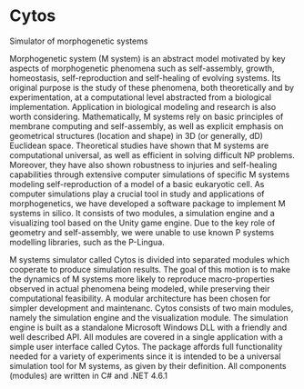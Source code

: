 # Cytos
Simulator of morphogenetic systems


Morphogenetic system (M system) is an abstract model motivated by key aspects of morphogenetic phenomena such as self-assembly, growth, homeostasis, self-reproduction and self-healing of evolving systems. Its original purpose is the study of these phenomena, both theoretically and by experimentation, at a computational level abstracted from a biological implementation. Application in biological modeling and research is also worth considering.
Mathematically, M systems rely on basic principles of membrane computing and self-assembly, as well as explicit emphasis on geometrical structures (location and shape) in 3D (or generally, dD) Euclidean space. Theoretical studies have shown that M systems are computational universal, as well as efficient in solving difficult NP problems. Moreover, they have also shown robustness to injuries and self-healing capabilities through extensive computer simulations of specific M systems modeling self-reproduction of a model of a basic eukaryotic cell.
As computer simulations play a crucial tool in study and applications of morphogenetics, we have developed a software package to implement M systems in silico. It consists of two modules, a simulation engine and a visualizing tool based on the Unity game engine. Due to the key role of geometry and self-assembly, we were unable to use known P systems modelling libraries, such as the P-Lingua. 

M systems simulator called Cytos is divided into separated modules which cooperate to produce simulation results. The goal of this motion is to make the dynamics of M systems more likely to reproduce macro-properties observed in actual phenomena being modeled, while preserving their computational feasibility.
A modular architecture has been chosen for simpler development and maintenanc. Cytos consists of two main modules, namely the simulation engine and the visualization module. The simulation engine is built as a standalone Microsoft Windows DLL with a friendly and well described API. 
All modules are covered in a single application with a simple user interface called Cytos. The package affords full functionality needed for a variety of experiments since it is intended to be a universal simulation tool for M systems, as given by their definition. All components (modules) are written in C# and .NET 4.6.1 
